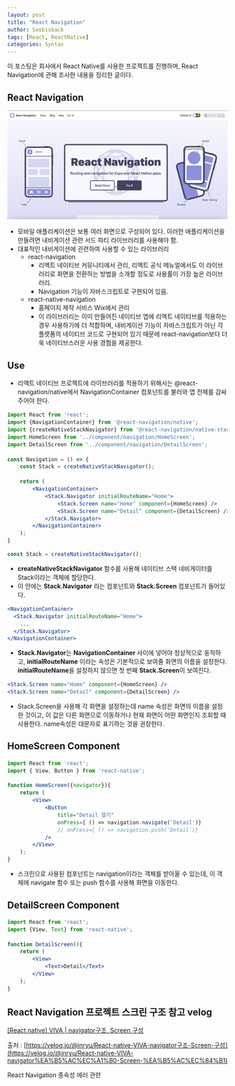 ```yaml
---
layout: post
title: "React Navigation"
author: Seobisback
tags: [React, ReactNative]
categories: Syntax
---
```


이 포스팅은 회사에서 React Native를 사용한 프로젝트를 진행하며, 
React Navigation에 관해 조사한 내용을 정리한 글이다. 

## React Navigation

![ReactNavigation1](/assets/images/posts/2022-12-26-React-Navigation/ReactNavigation1.png)

- 모바일 애플리케이션은 보통 여러 화면으로 구성되어 있다. 이러한 애플리케이션을 만들려면 내비게이션 관련 서드 파티 라이브러리를 사용해야 함.
- 대표적인 내비게이션에 괸련하여 사용할 수 있는 라이브러리
  - react-navigation
    - 리엑트 네이티브 커뮤니티에서 관리, 리엑트 공식 메뉴얼에서도 이 라이브러리로 화면을 전환하는 방법을 소개할 정도로 사용률이 가장 높은 라이브러리.
    - Navigation 기능이 자바스크립트로 구현되어 있음.
  - react-native-navigation
    - 홈페이지 제작 서비스 Wix에서 관리
    - 이 라이브러리는 이미 만들어진 네이티브 앱에 리엑트 네이티브를 적용하는 경우 사용하기에 더 적합하며, 내비게이션 기능이 자바스크립트가 아닌 각 플랫폼의 네이티브 코드로 구현되어 있기 때문에 react-navigation보다 더욱 네이티브스러운 사용 경험을 제공한다.

## Use

- 리엑트 네이티브 프로젝트에 라이브러리를 적용하기 위해서는 @react-navigation/native에서 NavigationContainer 컴포넌트를 불러와 앱 전체를 감싸주어야 한다.

```jsx
import React from 'react';
import {NavigationContainer} from '@react-navigation/native';
import {createNativeStackNavigator} from '@react-navigation/native-stack';
import HomeScreen from '../component/navigation/HomeScreen';
import DetailScreen from '../component/navigation/DetailScreen';

const Navigation = () => {
	const Stack = createNativeStackNavigator();

	return (
		<NavigationContainer>
			<Stack.Navigator initialRouteName="Home">
				<Stack.Screen name="Home" component={HomeScreen} />
				<Stack.Screen name="Detail" component={DetailScreen} />
			</Stack.Navigator>
		</NavigationContainer>
	);
}
```

```jsx
const Stack = createNativeStackNavigator();
```

- **createNativeStackNavigator** 함수를 사용해 네이티브 스택 네비게이터를 Stack이라는 객체에 할당한다.
- 이 안에는 **Stack.Navigator** 라는 컴포넌트와 **Stack.Screen** 컴포넌트가 들어있다.

```jsx
<NavigationContainer>
  <Stack.Navigator initialRouteName="Home">
    ...
  </Stack.Navigator>
</NavigationContainer>
```

- **Stack.Navigator**는 **NavigationContainer** 사이에 넣어야 정상적으로 동작하고, **initialRouteName** 이라는 속성은 기본적으로 보여줄 화면의 이름을 설정한다. **initialRouteName**을 설정하지 않으면 첫 번째 **Stack.Screen**이 보여진다.

```jsx
<Stack.Screen name="Home" component={HomeScreen} />
<Stack.Screen name="Detail" component={DetailScreen} />
```

- Stack.Screen을 사용해 각 화면을 설정하는데 name 속성은 화면의 이름을 설정한 것이고, 이 값은 다른 화면으로 이동하거나 현재 화면이 어떤 화면인지 조회할 때 사용한다. name속성은 대문자로 표기하는 것을 권장한다.

## HomeScreen Component

```jsx
import React from 'react';
import { View, Button } from 'react-native';

function HomeScreen({navigator}){
	return (
		<View>
			<Button 
				title="Detail 열기"
				onPress={ () => navigation.navigate('Detail')}
				// onPress={ () => navigation.push('Detail')}
			/>
		</View>
	);
}
```

- 스크린으로 사용된 컴포넌트는 navigation이라는 객체를 받아올 수 있는데, 이 객체에 navigate 함수 또는 push 함수를 사용해 화면을 이동한다.

## DetailScreen Component

```jsx
import React from 'react';
import {View, Text} from 'react-native';

function DetailScreen(){
	return (
		<View>
			<Text>Detail</Text>
		</View>
	);
}
```

## React Navigation 프로젝트 스크린 구조 참고 velog

[[React native] VIVA | navigator구조, Screen 구성](https://velog.io/@inryu/React-native-VIVA-navigator%EA%B5%AC%EC%A1%B0-Screen-%EA%B5%AC%EC%84%B1)

출처 : [https://velog.io/@inryu/React-native-VIVA-navigator구조-Screen-구성](https://velog.io/@inryu/React-native-VIVA-navigator%EA%B5%AC%EC%A1%B0-Screen-%EA%B5%AC%EC%84%B1)

React Navigation 종속성 에러 관련